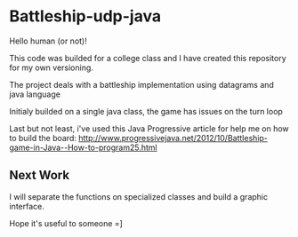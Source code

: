 # Battleship-udp-java

Hello human (or not)!

This code was builded for a college class and I have created this repository for my own versioning.

The project deals with a battleship implementation using datagrams and java language

Initialy builded on a single java class, the game has issues on the turn loop

Last but not least, i've used this Java Progressive article for help me on how to build the board: http://www.progressivejava.net/2012/10/Battleship-game-in-Java--How-to-program25.html

## Next Work
I will separate the functions on specialized classes and build a graphic interface. 

Hope it's useful to someone =]
